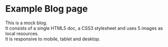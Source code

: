 # Example Blog page  
This is a mock blog.  
It consists of a single HTML5 doc, a CSS3 stylesheet and uses 5 images as local resources.  
It is responsive to mobile, tablet and desktop.  